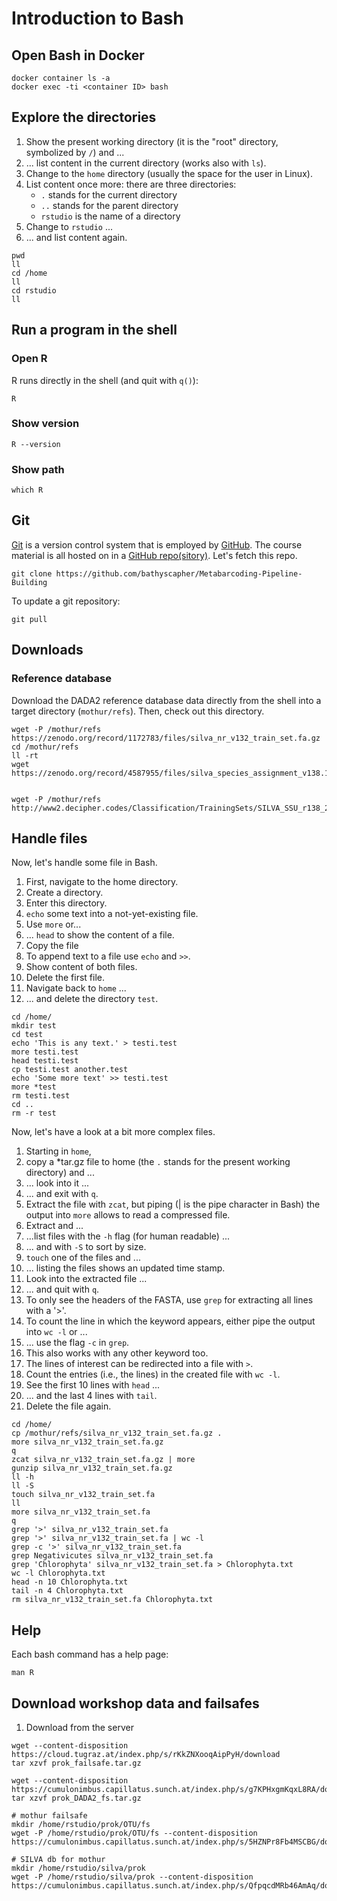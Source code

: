 # Introduction to Bash

## Open Bash in Docker
```
docker container ls -a
docker exec -ti <container ID> bash
```

## Explore the directories
1. Show the present working directory (it is the "root" directory, symbolized by `/`) and ...
1. ... list content in the current directory (works also with `ls`).
1. Change to the `home` directory (usually the space for the user in Linux).
1. List content once more: there are three directories:
    * `.` stands for the current directory
    * `..` stands for the parent directory
    * `rstudio` is the name of a directory
1. Change to `rstudio` ...
1. ... and list content again.

```
pwd
ll
cd /home
ll
cd rstudio
ll
```

## Run a program in the shell 
### Open R
R runs directly in the shell (and quit with `q()`):
```
R
```

### Show version
```
R --version
```

### Show path
```
which R
```


## Git
[Git](https://git-scm.com/) is a version control system that is employed by [GitHub](https://github.com/). The course material is all hosted on in a [GitHub repo(sitory)](https://github.com/bathyscapher/Metabarcoding-Pipeline-Building). Let's fetch this repo.
```
git clone https://github.com/bathyscapher/Metabarcoding-Pipeline-Building
```

To update a git repository:
```
git pull
```


## Downloads
### Reference database
Download the DADA2 reference database data directly from the shell into a target directory (`mothur/refs`). Then, check out this directory.
```
wget -P /mothur/refs https://zenodo.org/record/1172783/files/silva_nr_v132_train_set.fa.gz
cd /mothur/refs
ll -rt
wget https://zenodo.org/record/4587955/files/silva_species_assignment_v138.1.fa.gz


wget -P /mothur/refs http://www2.decipher.codes/Classification/TrainingSets/SILVA_SSU_r138_2019.RData
```


## Handle files
Now, let's handle some file in Bash.

1. First, navigate to the home directory.
1. Create a directory.
1. Enter this directory.
1. `echo` some text into a not-yet-existing file.
1. Use `more` or...
1. ... `head` to show the content of a file.
1. Copy the file
1. To append text to a file use `echo` and `>>`.
1. Show content of both files.
1. Delete the first file.
1. Navigate back to `home` ...
1. ... and delete the directory `test`.

```
cd /home/
mkdir test
cd test
echo 'This is any text.' > testi.test
more testi.test
head testi.test
cp testi.test another.test
echo 'Some more text' >> testi.test
more *test
rm testi.test
cd ..
rm -r test
```

Now, let's have a look at a bit more complex files.

1. Starting in `home`,
1. copy a *tar.gz file to home (the `.` stands for the present working directory) and ...
1. ... look into it ...
1. ... and exit with `q`.
1. Extract the file with `zcat`, but piping (| is the pipe character in Bash) the output into `more` allows to read a compressed file.
1. Extract and ...
1. ...list files with the `-h` flag (for human readable) ...
1. ... and with `-S` to sort by size.
1. `touch` one of the files and ...
1. ... listing the files shows an updated time stamp.
1. Look into the extracted file ...
1. ... and quit with `q`.
1. To only see the headers of the FASTA, use `grep` for extracting all lines with a '>'.
1. To count the line in which the keyword appears, either pipe the output into `wc -l` or ...
1. ... use the flag `-c` in `grep`.
1. This also works with any other keyword too.
1. The lines of interest can be redirected into a file with `>`.
1. Count the entries (i.e., the lines) in the created file with `wc -l`.
1. See the first 10 lines with `head` ...
1. ... and the last 4 lines with `tail`.
1. Delete the file again.


```
cd /home/
cp /mothur/refs/silva_nr_v132_train_set.fa.gz .
more silva_nr_v132_train_set.fa.gz
q
zcat silva_nr_v132_train_set.fa.gz | more
gunzip silva_nr_v132_train_set.fa.gz
ll -h
ll -S
touch silva_nr_v132_train_set.fa
ll
more silva_nr_v132_train_set.fa
q
grep '>' silva_nr_v132_train_set.fa
grep '>' silva_nr_v132_train_set.fa | wc -l
grep -c '>' silva_nr_v132_train_set.fa
grep Negativicutes silva_nr_v132_train_set.fa
grep 'Chlorophyta' silva_nr_v132_train_set.fa > Chlorophyta.txt
wc -l Chlorophyta.txt
head -n 10 Chlorophyta.txt
tail -n 4 Chlorophyta.txt
rm silva_nr_v132_train_set.fa Chlorophyta.txt
```


## Help
Each bash command has a help page:
```
man R
```

## Download workshop data and failsafes
1. Download from the server


```
wget --content-disposition https://cloud.tugraz.at/index.php/s/rKkZNXooqAipPyH/download
tar xzvf prok_failsafe.tar.gz

wget --content-disposition https://cumulonimbus.capillatus.sunch.at/index.php/s/g7KPHxgmKqxL8RA/download
tar xzvf prok_DADA2_fs.tar.gz

# mothur failsafe
mkdir /home/rstudio/prok/OTU/fs
wget -P /home/rstudio/prok/OTU/fs --content-disposition https://cumulonimbus.capillatus.sunch.at/index.php/s/5HZNPr8Fb4MSCBG/download

# SILVA db for mothur
mkdir /home/rstudio/silva/prok
wget -P /home/rstudio/silva/prok --content-disposition https://cumulonimbus.capillatus.sunch.at/index.php/s/QfpqcdMRb46AmAq/download
```


